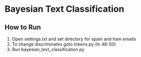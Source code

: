 # Bayesian Text Classification


## How to Run
1. Open settings.txt and set directory for spam and ham emails
2. To change discriminates goto tokens.py (ln 48-50)
2. Run bayesian_text_classification.py
